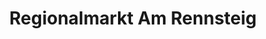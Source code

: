 ---
title: "Regionalmarkt Am Rennsteig"
url: /ilmenau/regionalmarkt-am-rennsteig/
shop: Supermarkt
---